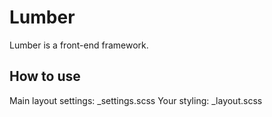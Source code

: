 Lumber
=============

Lumber is a front-end framework.


How to use
-------

Main layout settings: _settings.scss 
Your styling: _layout.scss
